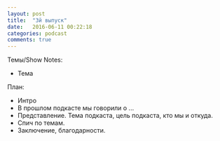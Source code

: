 ```yaml
---
layout: post
title:  "3й выпуск"
date:   2016-06-11 00:22:18
categories: podcast
comments: true
---
```



Темы/Show Notes:

- Тема



План:

- Интро
- В прошлом подкасте мы говорили о ...
- Представление. Тема подкаста, цель подкаста, кто мы и откуда.
- Спич по темам.
- Заключение, благодарности. 
